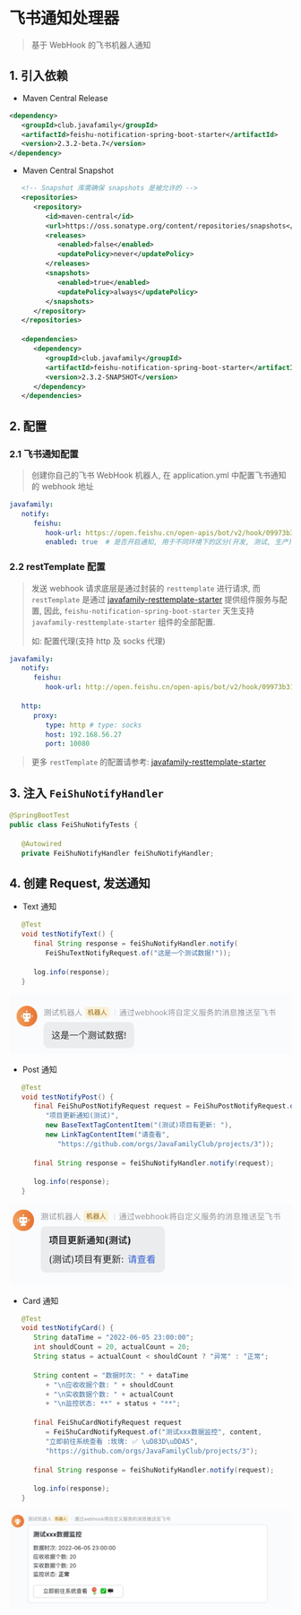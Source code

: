 # 飞书通知处理器

> 基于 WebHook 的飞书机器人通知

## 1. 引入依赖

* Maven Central Release

``` xml
<dependency>
   <groupId>club.javafamily</groupId>
   <artifactId>feishu-notification-spring-boot-starter</artifactId>
   <version>2.3.2-beta.7</version>
</dependency>
```

* Maven Central Snapshot

``` xml
   <!-- Snapshot 库需确保 snapshots 是被允许的 -->
   <repositories>
      <repository>
         <id>maven-central</id>
         <url>https://oss.sonatype.org/content/repositories/snapshots</url>
         <releases>
            <enabled>false</enabled>
            <updatePolicy>never</updatePolicy>
         </releases>
         <snapshots>
            <enabled>true</enabled>
            <updatePolicy>always</updatePolicy>
         </snapshots>
      </repository>
   </repositories>

   <dependencies>
      <dependency>
         <groupId>club.javafamily</groupId>
         <artifactId>feishu-notification-spring-boot-starter</artifactId>
         <version>2.3.2-SNAPSHOT</version>
      </dependency>
   </dependencies>
```

## 2. 配置

### 2.1 飞书通知配置

> 创建你自己的飞书 WebHook 机器人, 在 application.yml 中配置飞书通知的 webhook 地址

```yml
javafamily:
   notify:
      feishu:
         hook-url: https://open.feishu.cn/open-apis/bot/v2/hook/09973b31-0c1a-4924-b900-6173bb429644
         enabled: true  # 是否开启通知, 用于不同环境下的区分(开发, 测试, 生产), 默认为 true
```

### 2.2 restTemplate 配置

> 发送 webhook 请求底层是通过封装的 `resttemplate` 进行请求,
> 而 `restTemplate` 是通过 [javafamily-resttemplate-starter](https://github.com/JavaFamilyClub/javafamily-core/tree/main/javafamily-resttemplate-starter)
> 提供组件服务与配置, 因此, `feishu-notification-spring-boot-starter` 天生支持 `javafamily-resttemplate-starter` 组件的全部配置.
>
> 如: 配置代理(支持 http 及 socks 代理)

``` yml
javafamily:
   notify:
      feishu:
         hook-url: http://open.feishu.cn/open-apis/bot/v2/hook/09973b31-0c1a-4924-b900-6173bb429644

   http:
      proxy:
         type: http # type: socks
         host: 192.168.56.27
         port: 10080
```

> 更多 `restTemplate` 的配置请参考: [javafamily-resttemplate-starter](https://github.com/JavaFamilyClub/javafamily-core/tree/main/javafamily-resttemplate-starter)

## 3. 注入 `FeiShuNotifyHandler`

``` java
@SpringBootTest
public class FeiShuNotifyTests {

   @Autowired
   private FeiShuNotifyHandler feiShuNotifyHandler;
```

## 4. 创建 Request, 发送通知

* Text 通知
```java
   @Test
   void testNotifyText() {
      final String response = feiShuNotifyHandler.notify(
         FeiShuTextNotifyRequest.of("这是一个测试数据!"));

      log.info(response);
   }
```

![image-20220806170743367](img/README//image-20220806170743367.png)

* Post 通知
```java
   @Test
   void testNotifyPost() {
      final FeiShuPostNotifyRequest request = FeiShuPostNotifyRequest.of(
         "项目更新通知(测试)",
         new BaseTextTagContentItem("(测试)项目有更新: "),
         new LinkTagContentItem("请查看",
            "https://github.com/orgs/JavaFamilyClub/projects/3"));

      final String response = feiShuNotifyHandler.notify(request);

      log.info(response);
   }
```

![image-20220806170844395](img/README//image-20220806170844395.png)

* Card 通知

``` java
   @Test
   void testNotifyCard() {
      String dataTime = "2022-06-05 23:00:00";
      int shouldCount = 20, actualCount = 20;
      String status = actualCount < shouldCount ? "异常" : "正常";

      String content = "数据时次: " + dataTime
         + "\n应收收据个数: " + shouldCount
         + "\n实收数据个数: " + actualCount
         + "\n监控状态: **" + status + "**";

      final FeiShuCardNotifyRequest request
         = FeiShuCardNotifyRequest.of("测试xxx数据监控", content,
         "立即前往系统查看 :玫瑰:️ ✅ \uD83D\uDDA5️",
         "https://github.com/orgs/JavaFamilyClub/projects/3");

      final String response = feiShuNotifyHandler.notify(request);

      log.info(response);
   }
```

![image-20220806170925022](img/README//image-20220806170925022.png)
